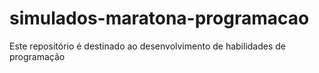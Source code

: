 # simulados-maratona-programacao
Este repositório é destinado ao desenvolvimento de habilidades de programação
